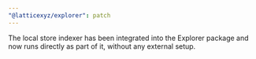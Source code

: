 ```yaml
---
"@latticexyz/explorer": patch
---
```


The local store indexer has been integrated into the Explorer package and now runs directly as part of it, without any external setup.
